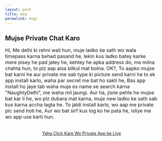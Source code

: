 ```yaml
---
layout: post
title: msg
permalink: msg/
---
```


<div class="jumbotron">
  <h2>Mujse Private Chat Karo</h2>


<!---
 <p style="font-size: medium">
Me Delhi ke rehni wali, super hot ladki hun, muje ladko se timepass karna pasand he, hope aap ko bhi sirf mujse timepass he karna he, isliye jaldi se es site pe free me account bana lo, lekin account ladki ka name ka hona chahiye, warna tum sare future waha ke use nahi kar saktey, isliye juth muth me ladki ka name bana ke free me account bana lo, aur muje waha naughty delhi ke name se search karo, me mil jaoungi. Aage ka sab kus waha hoga..Wo bhi ..♥..private me..♥..<br/><br/>
  <center>
  <p><a class="btn btn-primary btn-lg" href="http://www.enyusu.com/dating/india/" role="button"> Yaha Click kare Account banane ke liye </a></p></p>
 --> 


<p style="font-size: medium">
Hi, Me delhi ki rehni wali hun, muje ladko ke sath wo wala timepass karna behad pasand he, lekin kus ladko batey karke mere pisey he pad jatey he, kehtey he apka address do, me milna chahta hun, to plz aap aisa bilkul mat bolna. OK?, To aapko mujse bat karni he aur private me sab type ki picture send karni he to ek app install karlo, waha par secret me bat ho sakti he, Bas app install ho jaye tab waha muje es name se search karna "NaughtyDelhi",  me waha mil jaungi. Aur ha, jisne pehle he mujse bat kar li he, wo plz dubara mat karna, muje new ladko ke sath sab kus karna accha lagta he. To jaldi install karlo, wo aap me private pic send hoti he, Aur wo bat sirf kus log ko he pata he, isliye me wo app use karti hun.<br/></br>
  <center>
  <p><a class="btn btn-primary btn-lg" href="http://www.enyusu.com/myntra-app/" role="button">Yaha Click Kare Wo Private App ke Liye</a></p></p>

    
 </center>
</div>

